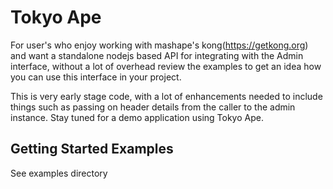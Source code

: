 # Tokyo Ape

For user's who enjoy working with mashape's
kong(https://getkong.org) and want a standalone nodejs based API
for integrating with the Admin interface,
without a lot of overhead review the examples to get an idea how you can
use this interface in your project.

This is very early stage code, with a lot of enhancements
needed to include things such as passing on header details from the
caller to the admin instance.  Stay tuned for a demo application using
Tokyo Ape.

## Getting Started Examples
See examples directory